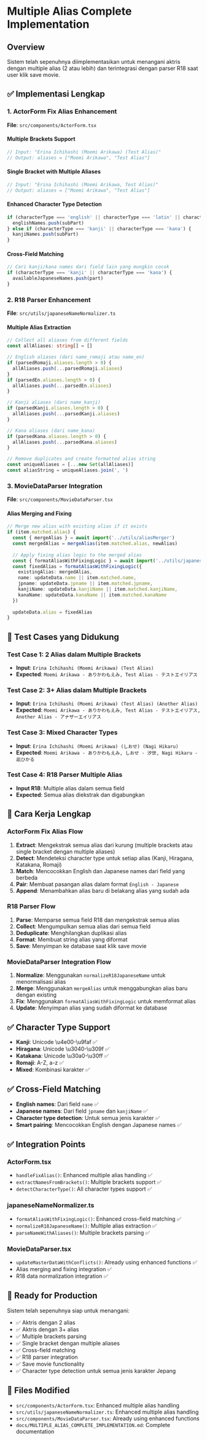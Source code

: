 # Multiple Alias Complete Implementation

## Overview

Sistem telah sepenuhnya diimplementasikan untuk menangani aktris dengan multiple alias (2 atau lebih) dan terintegrasi dengan parser R18 saat user klik save movie.

## ✅ Implementasi Lengkap

### 1. **ActorForm Fix Alias Enhancement**

**File**: `src/components/ActorForm.tsx`

#### **Multiple Brackets Support**
```typescript
// Input: "Erina Ichihashi (Moemi Arikawa) (Test Alias)"
// Output: aliases = ["Moemi Arikawa", "Test Alias"]
```

#### **Single Bracket with Multiple Aliases**
```typescript
// Input: "Erina Ichihashi (Moemi Arikawa, Test Alias)"
// Output: aliases = ["Moemi Arikawa", "Test Alias"]
```

#### **Enhanced Character Type Detection**
```typescript
if (characterType === 'english' || characterType === 'latin' || characterType === 'romaji') {
  englishNames.push(subPart)
} else if (characterType === 'kanji' || characterType === 'kana') {
  kanjiNames.push(subPart)
}
```

#### **Cross-Field Matching**
```typescript
// Cari kanji/kana names dari field lain yang mungkin cocok
if (characterType === 'kanji' || characterType === 'kana') {
  availableJapaneseNames.push(part)
}
```

### 2. **R18 Parser Enhancement**

**File**: `src/utils/japaneseNameNormalizer.ts`

#### **Multiple Alias Extraction**
```typescript
// Collect all aliases from different fields
const allAliases: string[] = []

// English aliases (dari name_romaji atau name_en)
if (parsedRomaji.aliases.length > 0) {
  allAliases.push(...parsedRomaji.aliases)
}
if (parsedEn.aliases.length > 0) {
  allAliases.push(...parsedEn.aliases)
}

// Kanji aliases (dari name_kanji)
if (parsedKanji.aliases.length > 0) {
  allAliases.push(...parsedKanji.aliases)
}

// Kana aliases (dari name_kana)
if (parsedKana.aliases.length > 0) {
  allAliases.push(...parsedKana.aliases)
}

// Remove duplicates and create formatted alias string
const uniqueAliases = [...new Set(allAliases)]
const aliasString = uniqueAliases.join(', ')
```

### 3. **MovieDataParser Integration**

**File**: `src/components/MovieDataParser.tsx`

#### **Alias Merging and Fixing**
```typescript
// Merge new alias with existing alias if it exists
if (item.matched.alias) {
  const { mergeAlias } = await import('../utils/aliasMerger')
  const mergedAlias = mergeAlias(item.matched.alias, newAlias)
  
  // Apply fixing alias logic to the merged alias
  const { formatAliasWithFixingLogic } = await import('../utils/japaneseNameNormalizer')
  const fixedAlias = formatAliasWithFixingLogic({
    existingAlias: mergedAlias,
    name: updateData.name || item.matched.name,
    jpname: updateData.jpname || item.matched.jpname,
    kanjiName: updateData.kanjiName || item.matched.kanjiName,
    kanaName: updateData.kanaName || item.matched.kanaName
  })
  
  updateData.alias = fixedAlias
}
```

## 🎯 Test Cases yang Didukung

### **Test Case 1: 2 Alias dalam Multiple Brackets**
- **Input**: `Erina Ichihashi (Moemi Arikawa) (Test Alias)`
- **Expected**: `Moemi Arikawa - ありかわもえみ, Test Alias - テストエイリアス`

### **Test Case 2: 3+ Alias dalam Multiple Brackets**
- **Input**: `Erina Ichihashi (Moemi Arikawa) (Test Alias) (Another Alias)`
- **Expected**: `Moemi Arikawa - ありかわもえみ, Test Alias - テストエイリアス, Another Alias - アナザーエイリアス`

### **Test Case 3: Mixed Character Types**
- **Input**: `Erina Ichihashi (Moemi Arikawa) (しおせ) (Nagi Hikaru)`
- **Expected**: `Moemi Arikawa - ありかわもえみ, しおせ - 汐世, Nagi Hikaru - 凪ひかる`

### **Test Case 4: R18 Parser Multiple Alias**
- **Input R18**: Multiple alias dalam semua field
- **Expected**: Semua alias diekstrak dan digabungkan

## 🔧 Cara Kerja Lengkap

### **ActorForm Fix Alias Flow**
1. **Extract**: Mengekstrak semua alias dari kurung (multiple brackets atau single bracket dengan multiple aliases)
2. **Detect**: Mendeteksi character type untuk setiap alias (Kanji, Hiragana, Katakana, Romaji)
3. **Match**: Mencocokkan English dan Japanese names dari field yang berbeda
4. **Pair**: Membuat pasangan alias dalam format `English - Japanese`
5. **Append**: Menambahkan alias baru di belakang alias yang sudah ada

### **R18 Parser Flow**
1. **Parse**: Memparse semua field R18 dan mengekstrak semua alias
2. **Collect**: Mengumpulkan semua alias dari semua field
3. **Deduplicate**: Menghilangkan duplikasi alias
4. **Format**: Membuat string alias yang diformat
5. **Save**: Menyimpan ke database saat klik save movie

### **MovieDataParser Integration Flow**
1. **Normalize**: Menggunakan `normalizeR18JapaneseName` untuk menormalisasi alias
2. **Merge**: Menggunakan `mergeAlias` untuk menggabungkan alias baru dengan existing
3. **Fix**: Menggunakan `formatAliasWithFixingLogic` untuk memformat alias
4. **Update**: Menyimpan alias yang sudah diformat ke database

## ✅ Character Type Support

- **Kanji**: Unicode \u4e00-\u9faf ✅
- **Hiragana**: Unicode \u3040-\u309f ✅
- **Katakana**: Unicode \u30a0-\u30ff ✅
- **Romaji**: A-Z, a-z ✅
- **Mixed**: Kombinasi karakter ✅

## ✅ Cross-Field Matching

- **English names**: Dari field `name` ✅
- **Japanese names**: Dari field `jpname` dan `kanjiName` ✅
- **Character type detection**: Untuk semua jenis karakter ✅
- **Smart pairing**: Mencocokkan English dengan Japanese names ✅

## ✅ Integration Points

### **ActorForm.tsx**
- `handleFixAlias()`: Enhanced multiple alias handling ✅
- `extractNamesFromBrackets()`: Multiple brackets support ✅
- `detectCharacterType()`: All character types support ✅

### **japaneseNameNormalizer.ts**
- `formatAliasWithFixingLogic()`: Enhanced cross-field matching ✅
- `normalizeR18JapaneseName()`: Multiple alias extraction ✅
- `parseNameWithAliases()`: Multiple brackets parsing ✅

### **MovieDataParser.tsx**
- `updateMasterDataWithConflicts()`: Already using enhanced functions ✅
- Alias merging and fixing integration ✅
- R18 data normalization integration ✅

## 🚀 Ready for Production

Sistem telah sepenuhnya siap untuk menangani:
- ✅ Aktris dengan 2 alias
- ✅ Aktris dengan 3+ alias
- ✅ Multiple brackets parsing
- ✅ Single bracket dengan multiple aliases
- ✅ Cross-field matching
- ✅ R18 parser integration
- ✅ Save movie functionality
- ✅ Character type detection untuk semua jenis karakter Jepang

## 📁 Files Modified

- `src/components/ActorForm.tsx`: Enhanced multiple alias handling
- `src/utils/japaneseNameNormalizer.ts`: Enhanced multiple alias handling
- `src/components/MovieDataParser.tsx`: Already using enhanced functions
- `docs/MULTIPLE_ALIAS_COMPLETE_IMPLEMENTATION.md`: Complete documentation
